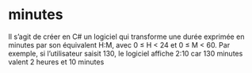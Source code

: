 # minutes
Il s’agit de créer en C# un logiciel qui transforme une durée exprimée en minutes par son équivalent H:M, avec 0 ≤ H &lt; 24 et 0 ≤ M &lt; 60. Par exemple, si l’utilisateur saisit 130, le logiciel affiche 2:10 car 130 minutes valent 2 heures et 10 minutes
